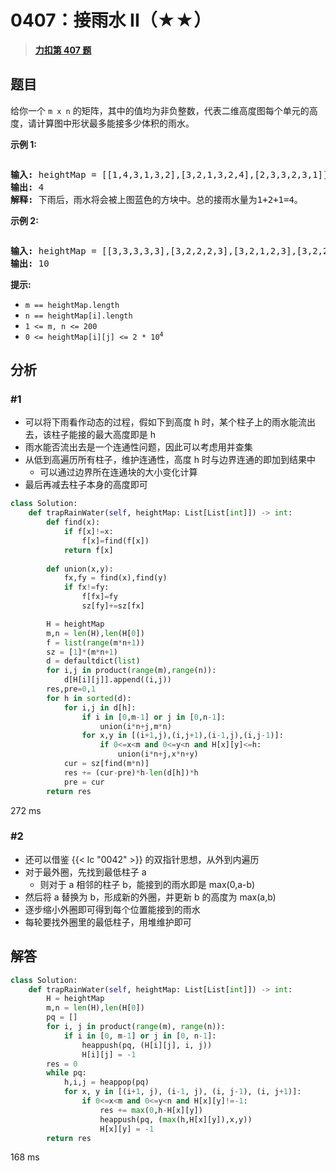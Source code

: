 # 0407：接雨水 II（★★）


> <u>**[力扣第 407 题](https://leetcode.cn/problems/trapping-rain-water-ii/)**</u>

## 题目

<p>给你一个 <code>m x n</code> 的矩阵，其中的值均为非负整数，代表二维高度图每个单元的高度，请计算图中形状最多能接多少体积的雨水。</p>



<p><strong>示例 1:</strong></p>

<p><img alt="" src="https://assets.leetcode.com/uploads/2021/04/08/trap1-3d.jpg" /></p>

<pre>
<strong>输入:</strong> heightMap = [[1,4,3,1,3,2],[3,2,1,3,2,4],[2,3,3,2,3,1]]
<strong>输出:</strong> 4
<strong>解释:</strong> 下雨后，雨水将会被上图蓝色的方块中。总的接雨水量为1+2+1=4。
</pre>

<p><strong>示例 2:</strong></p>

<p><img alt="" src="https://assets.leetcode.com/uploads/2021/04/08/trap2-3d.jpg" /></p>

<pre>
<strong>输入:</strong> heightMap = [[3,3,3,3,3],[3,2,2,2,3],[3,2,1,2,3],[3,2,2,2,3],[3,3,3,3,3]]
<strong>输出:</strong> 10
</pre>



<p><strong>提示:</strong></p>

<ul>
<li><code>m == heightMap.length</code></li>
<li><code>n == heightMap[i].length</code></li>
<li><code>1 &lt;= m, n &lt;= 200</code></li>
<li><code>0 &lt;= heightMap[i][j] &lt;= 2 * 10<sup>4</sup></code></li>
</ul>




## 分析

### #1

- 可以将下雨看作动态的过程，假如下到高度 h 时，某个柱子上的雨水能流出去，该柱子能接的最大高度即是 h
- 雨水能否流出去是一个连通性问题，因此可以考虑用并查集
- 从低到高遍历所有柱子，维护连通性，高度 h 时与边界连通的即加到结果中
	- 可以通过边界所在连通块的大小变化计算
- 最后再减去柱子本身的高度即可

```python
class Solution:
    def trapRainWater(self, heightMap: List[List[int]]) -> int:
        def find(x):
            if f[x]!=x:
                f[x]=find(f[x])
            return f[x]
        
        def union(x,y):
            fx,fy = find(x),find(y)
            if fx!=fy:
                f[fx]=fy
                sz[fy]+=sz[fx]

        H = heightMap
        m,n = len(H),len(H[0])
        f = list(range(m*n+1))
        sz = [1]*(m*n+1)
        d = defaultdict(list)
        for i,j in product(range(m),range(n)):
            d[H[i][j]].append((i,j))
        res,pre=0,1
        for h in sorted(d):
            for i,j in d[h]:
                if i in [0,m-1] or j in [0,n-1]:
                    union(i*n+j,m*n)
                for x,y in [(i+1,j),(i,j+1),(i-1,j),(i,j-1)]:
                    if 0<=x<m and 0<=y<n and H[x][y]<=h:
                        union(i*n+j,x*n+y)
            cur = sz[find(m*n)]
            res += (cur-pre)*h-len(d[h])*h
            pre = cur
        return res
```
272 ms

### #2
- 还可以借鉴 {{< lc "0042" >}} 的双指针思想，从外到内遍历
- 对于最外圈，先找到最低柱子 a 
	- 则对于 a 相邻的柱子 b，能接到的雨水即是 max(0,a-b)
- 然后将 a 替换为 b，形成新的外圈，并更新 b 的高度为 max(a,b)
- 逐步缩小外圈即可得到每个位置能接到的雨水
- 每轮要找外圈里的最低柱子，用堆维护即可

## 解答

```python
class Solution:
    def trapRainWater(self, heightMap: List[List[int]]) -> int:
        H = heightMap
        m,n = len(H),len(H[0])
        pq = []
        for i, j in product(range(m), range(n)):
            if i in [0, m-1] or j in [0, n-1]:
                heappush(pq, (H[i][j], i, j))
                H[i][j] = -1
        res = 0
        while pq:
            h,i,j = heappop(pq)
            for x, y in [(i+1, j), (i-1, j), (i, j-1), (i, j+1)]:
                if 0<=x<m and 0<=y<n and H[x][y]!=-1:
                    res += max(0,h-H[x][y])
                    heappush(pq, (max(h,H[x][y]),x,y))
                    H[x][y] = -1
        return res
```
168 ms

